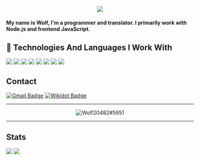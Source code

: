 <div align="center">
<img src="https://komarev.com/ghpvc/?username=wolf20482">
</div>

<h4>My name is Wolf, I'm a programmer and translator. I primarily work with Node.js and frontend JavaScript.
  
## 🔧 **Technologies And Languages I Work With**

![](https://img.shields.io/badge/OS-Windows-informational?style=flat&logo=windows&logoColor=white&color=2bbc8a)
![](https://img.shields.io/badge/OS-Android-informational?style=flat&logo=android&logoColor=white&color=2bbc8a)
![](https://img.shields.io/badge/Code-JavaScript-informational?style=flat&logo=javascript&logoColor=white&color=2bbc8a)
![](https://img.shields.io/badge/Code-Node.js-informational?style=flat&logo=Node.js&logoColor=white&color=2bbc8a)
![](https://img.shields.io/badge/DataBase-MongoDB-informational?style=flat&logo=mongodb&logoColor=white&color=2bbc8a)
![](https://img.shields.io/badge/Tools-VS_Code-informational?style=flat&logo=visual-studio-code&logoColor=white&color=2bbc8a)
![](https://img.shields.io/badge/Tools-GitHub-informational?style=flat&logo=github&logoColor=white&color=2bbc8a)
![](https://img.shields.io/badge/Cloud-Cloudflare-informational?style=flat&logo=cloudflare&logoColor=white&color=2bbc8a)

## **Contact**

[![Gmail Badge](https://img.shields.io/badge/-Gmail-c14438?style=flat-square&logo=Gmail&logoColor=white)](mailto:vietnameseendderbot@gmail.com) [![Wikidot Badge](https://img.shields.io/badge/-Wikidot-d9534f?style=flat-square&logo=Wikidot&logoColor=white)](https://www.wikidot.com/user:info/wolf20482)

---

<div align="center">
<img src="https://discord.c99.nl/widget/theme-3/784346394747076638.png" alt="Wolf20482#5951">
</div>

---
  
## **Stats**  
 
![](https://github-readme-stats.vercel.app/api?username=wolf20482&show_icons=true&hide_border=true&theme=tokyonight)
![](https://github-profile-trophy.vercel.app/?username=wolf20482&theme=dracula&count_private=true)
